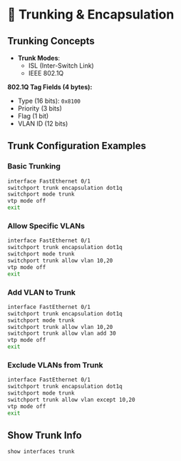 # 📡 Trunking & Encapsulation

## Trunking Concepts

- **Trunk Modes**:
  - ISL (Inter-Switch Link)
  - IEEE 802.1Q

**802.1Q Tag Fields (4 bytes):**

- Type (16 bits): `0x8100`
- Priority (3 bits)
- Flag (1 bit)
- VLAN ID (12 bits)

## Trunk Configuration Examples

### Basic Trunking

```bash
interface FastEthernet 0/1
switchport trunk encapsulation dot1q
switchport mode trunk
vtp mode off
exit
````

### Allow Specific VLANs

```bash
interface FastEthernet 0/1
switchport trunk encapsulation dot1q
switchport mode trunk
switchport trunk allow vlan 10,20
vtp mode off
exit
```

### Add VLAN to Trunk

```bash
interface FastEthernet 0/1
switchport trunk encapsulation dot1q
switchport mode trunk
switchport trunk allow vlan 10,20
switchport trunk allow vlan add 30
vtp mode off
exit
```

### Exclude VLANs from Trunk

```bash
interface FastEthernet 0/1
switchport trunk encapsulation dot1q
switchport mode trunk
switchport trunk allow vlan except 10,20
vtp mode off
exit
```

## Show Trunk Info

```bash
show interfaces trunk
```
